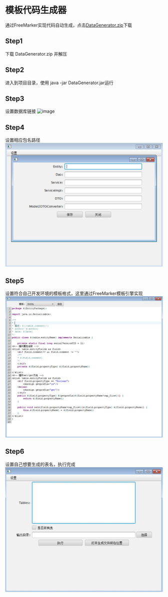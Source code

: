 # 模板代码生成器

通过FreeMarker实现代码自动生成，点击<a href="https://github.com/Nullrable/Code-Generator/blob/master/DataGenerator.zip" target="_blank">DataGenerator.zip</a>下载

## Step1
下载 DataGenerator.zip 并解压

## Step2
进入到项目目录，使用 java -jar DataGenerator.jar运行

## Step3
设置数据库链接
![image](https://github.com/Nullrable/Code-Generator/blob/master/docs/step1.jpg=150x60)

## Step4
设置相应包名路径
![image](https://github.com/Nullrable/Code-Generator/blob/master/docs/step2.jpg)

## Step5
设置符合自己开发环境的模板格式，这里通过FreeMarker模板引擎实现
![image](https://github.com/Nullrable/Code-Generator/blob/master/docs/step3.jpg)

## Step6
设置自己想要生成的表名，执行完成
![image](https://github.com/Nullrable/Code-Generator/blob/master/docs/step4.jpg)
